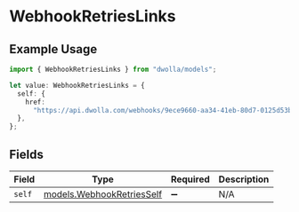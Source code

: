 # WebhookRetriesLinks

## Example Usage

```typescript
import { WebhookRetriesLinks } from "dwolla/models";

let value: WebhookRetriesLinks = {
  self: {
    href:
      "https://api.dwolla.com/webhooks/9ece9660-aa34-41eb-80d7-0125d53b45e8/retries",
  },
};
```

## Fields

| Field                                                        | Type                                                         | Required                                                     | Description                                                  |
| ------------------------------------------------------------ | ------------------------------------------------------------ | ------------------------------------------------------------ | ------------------------------------------------------------ |
| `self`                                                       | [models.WebhookRetriesSelf](../models/webhookretriesself.md) | :heavy_minus_sign:                                           | N/A                                                          |